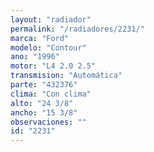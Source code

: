 ```yaml
---
layout: "radiador"
permalink: "/radiadores/2231/"
marca: "Ford"
modelo: "Contour"
ano: "1996"
motor: "L4 2.0 2.5"
transmision: "Automática"
parte: "432376"
clima: "Con clima"
alto: "24 3/8"
ancho: "15 3/8"
observaciones: ""
id: "2231"
---
```


